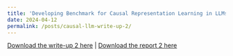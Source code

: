 ```yaml
---
title: 'Developing Benchmark for Causal Representation Learning in LLMs'
date: 2024-04-12
permalink: /posts/causal-llm-write-up-2/
---
```


<a href = "http://chengguo2000.github.io/files/Blog-Posts/Causal_LLM_Write_Up_2.pdf">Download the write-up 2 here</a>
|
<a href = "http://chengguo2000.github.io/files/Blog-Posts/Cheng_Report-2.pdf">Download the report 2 here</a>